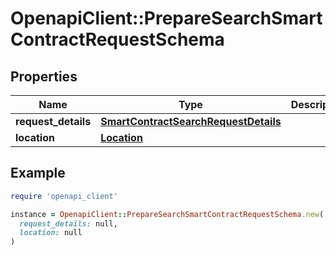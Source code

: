 # OpenapiClient::PrepareSearchSmartContractRequestSchema

## Properties

| Name | Type | Description | Notes |
| ---- | ---- | ----------- | ----- |
| **request_details** | [**SmartContractSearchRequestDetails**](SmartContractSearchRequestDetails.md) |  | [optional] |
| **location** | [**Location**](Location.md) |  | [optional] |

## Example

```ruby
require 'openapi_client'

instance = OpenapiClient::PrepareSearchSmartContractRequestSchema.new(
  request_details: null,
  location: null
)
```

